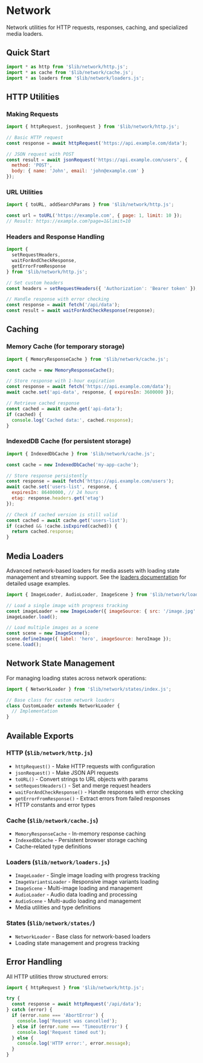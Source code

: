 # Network

Network utilities for HTTP requests, responses, caching, and specialized media loaders.

## Quick Start

```javascript
import * as http from '$lib/network/http.js';
import * as cache from '$lib/network/cache.js';
import * as loaders from '$lib/network/loaders.js';
```

## HTTP Utilities

### Making Requests

```javascript
import { httpRequest, jsonRequest } from '$lib/network/http.js';

// Basic HTTP request
const response = await httpRequest('https://api.example.com/data');

// JSON request with POST
const result = await jsonRequest('https://api.example.com/users', {
  method: 'POST',
  body: { name: 'John', email: 'john@example.com' }
});
```

### URL Utilities

```javascript
import { toURL, addSearchParams } from '$lib/network/http.js';

const url = toURL('https://example.com', { page: 1, limit: 10 });
// Result: https://example.com?page=1&limit=10
```

### Headers and Response Handling

```javascript
import { 
  setRequestHeaders, 
  waitForAndCheckResponse,
  getErrorFromResponse 
} from '$lib/network/http.js';

// Set custom headers
const headers = setRequestHeaders({ 'Authorization': 'Bearer token' });

// Handle response with error checking
const response = await fetch('/api/data');
const result = await waitForAndCheckResponse(response);
```

## Caching

### Memory Cache (for temporary storage)

```javascript
import { MemoryResponseCache } from '$lib/network/cache.js';

const cache = new MemoryResponseCache();

// Store response with 1-hour expiration
const response = await fetch('https://api.example.com/data');
await cache.set('api-data', response, { expiresIn: 3600000 });

// Retrieve cached response
const cached = await cache.get('api-data');
if (cached) {
  console.log('Cached data:', cached.response);
}
```

### IndexedDB Cache (for persistent storage)

```javascript
import { IndexedDbCache } from '$lib/network/cache.js';

const cache = new IndexedDbCache('my-app-cache');

// Store response persistently
const response = await fetch('https://api.example.com/users');
await cache.set('users-list', response, { 
  expiresIn: 86400000, // 24 hours
  etag: response.headers.get('etag')
});

// Check if cached version is still valid
const cached = await cache.get('users-list');
if (cached && !cache.isExpired(cached)) {
  return cached.response;
}
```

## Media Loaders

Advanced network-based loaders for media assets with loading state management and streaming support. See the [loaders documentation](./loaders/README.md) for detailed usage examples.

```javascript
import { ImageLoader, AudioLoader, ImageScene } from '$lib/network/loaders.js';

// Load a single image with progress tracking
const imageLoader = new ImageLoader({ imageSource: { src: '/image.jpg' } });
imageLoader.load();

// Load multiple images as a scene
const scene = new ImageScene();
scene.defineImage({ label: 'hero', imageSource: heroImage });
scene.load();
```

## Network State Management

For managing loading states across network operations:

```javascript
import { NetworkLoader } from '$lib/network/states/index.js';

// Base class for custom network loaders
class CustomLoader extends NetworkLoader {
  // Implementation
}
```

## Available Exports

### HTTP (`$lib/network/http.js`)
- `httpRequest()` - Make HTTP requests with configuration
- `jsonRequest()` - Make JSON API requests  
- `toURL()` - Convert strings to URL objects with params
- `setRequestHeaders()` - Set and merge request headers
- `waitForAndCheckResponse()` - Handle responses with error checking
- `getErrorFromResponse()` - Extract errors from failed responses
- HTTP constants and error types

### Cache (`$lib/network/cache.js`)
- `MemoryResponseCache` - In-memory response caching
- `IndexedDbCache` - Persistent browser storage caching
- Cache-related type definitions

### Loaders (`$lib/network/loaders.js`)
- `ImageLoader` - Single image loading with progress tracking
- `ImageVariantsLoader` - Responsive image variants loading
- `ImageScene` - Multi-image loading and management
- `AudioLoader` - Audio data loading and processing
- `AudioScene` - Multi-audio loading and management
- Media utilities and type definitions

### States (`$lib/network/states/`)
- `NetworkLoader` - Base class for network-based loaders
- Loading state management and progress tracking

## Error Handling

All HTTP utilities throw structured errors:

```javascript
import { httpRequest } from '$lib/network/http.js';

try {
  const response = await httpRequest('/api/data');
} catch (error) {
  if (error.name === 'AbortError') {
    console.log('Request was cancelled');
  } else if (error.name === 'TimeoutError') {
    console.log('Request timed out');
  } else {
    console.log('HTTP error:', error.message);
  }
}
```